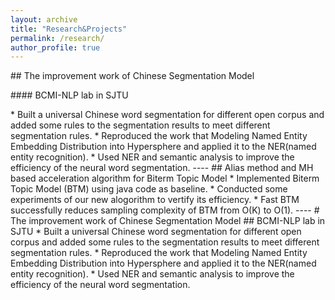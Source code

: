 ```yaml
---
layout: archive
title: "Research&Projects"
permalink: /research/
author_profile: true
---
```



<p>## The improvement work of Chinese Segmentation Model</p>
<p>#### BCMI-NLP lab in SJTU</p>
* Built a universal Chinese word segmentation for different open corpus and added some rules to the
segmentation results to meet different segmentation rules.
* Reproduced the work that Modeling Named Entity Embedding Distribution into Hypersphere and
applied it to the NER(named entity recognition).
* Used NER and semantic analysis to improve the efficiency of the neural word segmentation.    
----    
## Alias method and MH based acceleration algorithm for Biterm Topic Model
* Implemented Biterm Topic Model (BTM) using java code as baseline.
* Conducted some experiments of our new alogorithm to vertify its efficiency.
* Fast BTM successfully reduces sampling complexity of BTM from O(K) to O(1).
----    
# The improvement work of Chinese Segmentation Model
## BCMI-NLP lab in SJTU
* Built a universal Chinese word segmentation for different open corpus and added some rules to the
segmentation results to meet different segmentation rules.
* Reproduced the work that Modeling Named Entity Embedding Distribution into Hypersphere and
applied it to the NER(named entity recognition).
* Used NER and semantic analysis to improve the efficiency of the neural word segmentation.
